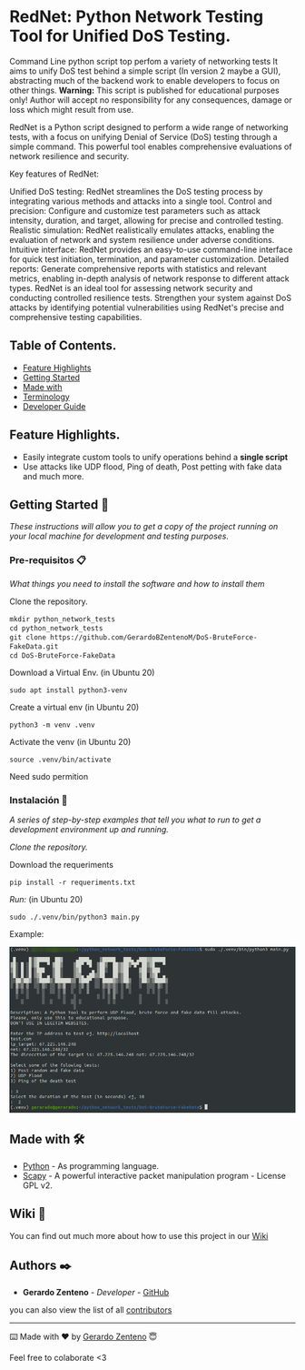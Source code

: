 # RedNet: Python Network Testing Tool for Unified DoS Testing.

Command Line python script top perfom a variety of networking tests
It aims to unify DoS test behind a simple script (In version 2 maybe a GUI), abstracting much of the backend work to enable developers to focus on other things.
**Warning:** This script is published for educational purposes only! Author will accept no responsibility for any consequences, damage or loss which might result from use.

RedNet is a Python script designed to perform a wide range of networking tests, with a focus on unifying Denial of Service (DoS) testing through a simple command. This powerful tool enables comprehensive evaluations of network resilience and security.

Key features of RedNet:

Unified DoS testing: RedNet streamlines the DoS testing process by integrating various methods and attacks into a single tool.
Control and precision: Configure and customize test parameters such as attack intensity, duration, and target, allowing for precise and controlled testing.
Realistic simulation: RedNet realistically emulates attacks, enabling the evaluation of network and system resilience under adverse conditions.
Intuitive interface: RedNet provides an easy-to-use command-line interface for quick test initiation, termination, and parameter customization.
Detailed reports: Generate comprehensive reports with statistics and relevant metrics, enabling in-depth analysis of network response to different attack types.
RedNet is an ideal tool for assessing network security and conducting controlled resilience tests. Strengthen your system against DoS attacks by identifying potential vulnerabilities using RedNet's precise and comprehensive testing capabilities.

## Table of Contents.
- [Feature Highlights](#feature-highlights)
- [Getting Started](#getting-started)
- [Made with](#made-with)
- [Terminology](#terminology)
- [Developer Guide](#developer-guide)

## Feature Highlights.
* Easily integrate custom tools to unify operations behind a **single script**
* Use attacks like UDP flood, Ping of death, Post petting with fake data and much more.

## Getting Started 🚀

_These instructions will allow you to get a copy of the project running on your local machine for development and testing purposes._

### Pre-requisitos 📋

_What things you need to install the software and how to install them_

Clone the repository.


```
mkdir python_network_tests
cd python_network_tests
git clone https://github.com/GerardoBZentenoM/DoS-BruteForce-FakeData.git
cd DoS-BruteForce-FakeData
```

Download a Virtual Env. (in Ubuntu 20)

```
sudo apt install python3-venv
```
Create a virtual env (in Ubuntu 20)

```
python3 -m venv .venv
```
Activate the venv (in Ubuntu 20)

```
source .venv/bin/activate
```



Need sudo permition

### Instalación 🔧

_A series of step-by-step examples that tell you what to run to get a development environment up and running._

_Clone the repository._



Download the requeriments

```
pip install -r requeriments.txt
```
_Run:_ (in Ubuntu 20)

```
sudo ./.venv/bin/python3 main.py
```

Example:

![alt text](/sources/pythonetwork-test.png)


## Made with 🛠️

* [Python](https://www.python.org/) - As programming language.
* [Scapy](https://scapy.net/) - A powerful interactive packet manipulation program - License GPL v2.


## Wiki 📖

You can find out much more about how to use this project in our [Wiki](https://github.com/tu/proyecto/wiki)

## Authors ✒️

* **Gerardo Zenteno** - *Developer* - [GitHub](https://github.com/GerardoBZentenoM)

you can also view the list of all [contributors](https://github.com/your/project/contributors)

---
⌨️ Made with ❤️ by [Gerardo Zenteno](https://www.linkedin.com/in/brallan-zenteno/) 😇

Feel free to colaborate <3
